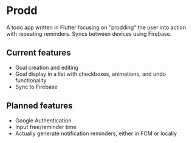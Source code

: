 # Prodd

A todo app written in Flutter focusing on "prodding" the user into action with repeating reminders. Syncs between devices using Firebase.

## Current features

 * Goal creation and editing
 * Goal display in a list with checkboxes, animations, and undo functionality
 * Sync to Firebase


 ## Planned features

 * Google Authentication
 * Input free/reminder time
 * Actually generate notification reminders, either in FCM or locally

